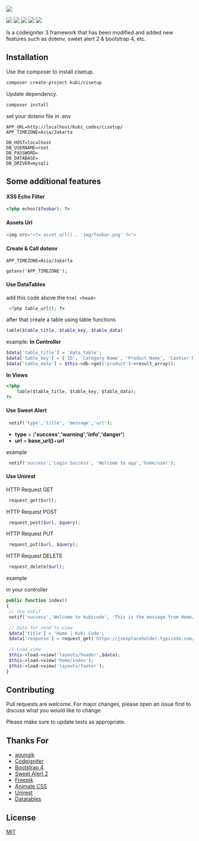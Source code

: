 
![](https://github.com/kubi-codes/cisetup/blob/master/assets/img/kubicode_logo.png)


![](https://img.shields.io/github/stars/kubi-codes/cisetup) ![](https://img.shields.io/github/forks/kubi-codes/cisetup) ![](https://img.shields.io/github/tag/kubi-codes/cisetup) ![](https://img.shields.io/github/release/kubi-codes/cisetup) ![](https://img.shields.io/github/issues/pandaokubi-codes/cisetup)

Is a codeigniter 3 framework that has been modified and added new features such as dotenv, sweet alert 2 & bootstrap 4, etc.

## Installation

Use the composer to install cisetup.

```bash
composer create-project kubi/cisetup
```
Update dependency.

```bash
composer install
```

set your dotenv file in .env
```dotenv
APP_URL=http://localhost/Kubi_codes/cisetup/
APP_TIMEZONE=Asia/Jakarta

DB_HOST=localhost
DB_USERNAME=root
DB_PASSWORD=
DB_DATABASE=
DB_DRIVER=mysqli
```

## Some additional features

#### XSS Echo Filter
```php
<?php echos($foobar); ?>
```

#### Assets Url
```php
<img src="<?= asset_url() . 'img/foobar.png' ?>">
```

#### Create & Call dotenv

```dotenv
APP_TIMEZONE=Asia/Jakarta
```
```dotenv
getenv('APP_TIMEZONE');
```

#### Use DataTables

add this code above the ```html <head>``` 

```php
 <?php table_url(); ?>   
```
after that create a table using table functions 

```php 
table($table_title, $table_key, $table_data)
``` 
example:
**In Controller**
```php
$data['table_title'] = 'data_table';
$data['table_key'] = ['ID', 'Category Name', 'Product Name', 'Cashier Name'];
$data['table_data'] = $this->db->get('product')->result_array();
```

**In Views**
```html
<?php
	table($table_title, $table_key, $table_data);
?>
```

#### Use Sweet Alert

```php
 notif('type','title', 'message','url');    
```
* **type** = (**'success'**,**'warning'**,**'info'**,**'danger'**)
* **url** = **base_url()**+**url**

example
```php
 notif('success','Login Success', 'Welcome to app','home/user');    
```


#### Use Unirest

HTTP Request GET

```php
 request_get($url);    
```

HTTP Request POST

```php
 request_post($url, $query);
```

HTTP Request PUT

```php
 request_put($url, $query);
```

HTTP Request DELETE

```php
 request_delete($url);
```

example 

in your controller
```php
public function index()
{
 // Use notif
 notif('success','Welcome to kubicode', 'This is the message from Home/index');

 // Data for send to view
 $data['title'] = 'Home | Kubi Code';
 $data['response'] = request_get('https://jsonplaceholder.typicode.com/todos');

 // Load view
 $this->load->view('layouts/header',$data);
 $this->load->view('home/index');
 $this->load->view('layouts/footer');
}
```


## Contributing
Pull requests are welcome. For major changes, please open an issue first to discuss what you would like to change.

Please make sure to update tests as appropriate.

## Thanks For
* [agungjk](https://github.com/agungjk/phpdotenv-for-codeigniter)
* [Codeigniter](https://github.com/bcit-ci/CodeIgniter)
* [Bootstrap 4](https://github.com/twbs/bootstrap)
* [Sweet Alert 2](https://github.com/sweetalert2/sweetalert2)
* [Freepik](https://image.freepik.com/free-vector/error-404-concept-landing-page_23-2148249256.jpg)
* [Animate CSS](https://daneden.github.io/animate.css/)
* [Unirest](http://unirest.io/php.html)
* [Datatables](https://datatables.net/)


## License
[MIT](https://choosealicense.com/licenses/mit/)
